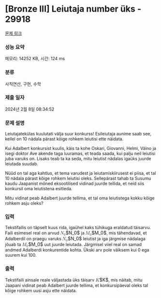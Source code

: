 # [Bronze III] Leiutaja number üks - 29918 

[문제 링크](https://www.acmicpc.net/problem/29918) 

### 성능 요약

메모리: 14252 KB, 시간: 124 ms

### 분류

사칙연산, 구현, 수학

### 제출 일자

2024년 2월 8일 08:34:52

### 문제 설명

<p>Leiutajatekülas kuulutati välja suur konkurss! Esileiutaja aunime saab see, kellel on 10 nädala pärast kõige rohkem leiutisi ette näidata.</p>

<p>Kui Adalbert konkursist kuulis, käis ta kohe Oskari, Giovanni, Helmi, Väino ja isegi doktor Ave akende taga luuramas, et teada saada, kui palju neil leiutisi juba varuks on. Lisaks teab ta ka seda, mitu leiutist nädalas igaüks juurde leiutada suudab.</p>

<p>Nüüd on tal aga kahtlus, et tema varudest ja leiutamiskiirusest ei piisa, et tal 10 nädala pärast kõige rohkem leiutisi oleks. Sellepärast tahab ta Susumu kaudu Jaapanist mõned eksootilised vidinad juurde tellida, et neid siis konkursil oma leiutistena esitleda.</p>

<p>Mitu vidinat peab Adalbert juurde tellima, et tal oma leiutistega kokku kõige rohkem asju oleks?</p>

### 입력 

 <p>Tekstifailis on täpselt kuus rida, igaühel kaks tühikuga eraldatud täisarvu. Faili esimesel real on arvud <mjx-container class="MathJax" jax="CHTML" style="font-size: 109%; position: relative;"><mjx-math class="MJX-TEX" aria-hidden="true"><mjx-msub><mjx-mi class="mjx-i"><mjx-c class="mjx-c1D441 TEX-I"></mjx-c></mjx-mi><mjx-script style="vertical-align: -0.15em; margin-left: -0.085em;"><mjx-mn class="mjx-n" size="s"><mjx-c class="mjx-c30"></mjx-c></mjx-mn></mjx-script></mjx-msub></mjx-math><mjx-assistive-mml unselectable="on" display="inline"><math xmlns="http://www.w3.org/1998/Math/MathML"><msub><mi>N</mi><mn>0</mn></msub></math></mjx-assistive-mml><span aria-hidden="true" class="no-mathjax mjx-copytext">$N_0$</span></mjx-container> ja <mjx-container class="MathJax" jax="CHTML" style="font-size: 109%; position: relative;"><mjx-math class="MJX-TEX" aria-hidden="true"><mjx-msub><mjx-mi class="mjx-i"><mjx-c class="mjx-c1D440 TEX-I"></mjx-c></mjx-mi><mjx-script style="vertical-align: -0.15em; margin-left: -0.081em;"><mjx-mn class="mjx-n" size="s"><mjx-c class="mjx-c30"></mjx-c></mjx-mn></mjx-script></mjx-msub></mjx-math><mjx-assistive-mml unselectable="on" display="inline"><math xmlns="http://www.w3.org/1998/Math/MathML"><msub><mi>M</mi><mn>0</mn></msub></math></mjx-assistive-mml><span aria-hidden="true" class="no-mathjax mjx-copytext">$M_0$</span></mjx-container>, mis tähendavad, et Adalberdil on praegu varuks <mjx-container class="MathJax" jax="CHTML" style="font-size: 109%; position: relative;"><mjx-math class="MJX-TEX" aria-hidden="true"><mjx-msub><mjx-mi class="mjx-i"><mjx-c class="mjx-c1D441 TEX-I"></mjx-c></mjx-mi><mjx-script style="vertical-align: -0.15em; margin-left: -0.085em;"><mjx-mn class="mjx-n" size="s"><mjx-c class="mjx-c30"></mjx-c></mjx-mn></mjx-script></mjx-msub></mjx-math><mjx-assistive-mml unselectable="on" display="inline"><math xmlns="http://www.w3.org/1998/Math/MathML"><msub><mi>N</mi><mn>0</mn></msub></math></mjx-assistive-mml><span aria-hidden="true" class="no-mathjax mjx-copytext">$N_0$</span></mjx-container> leiutist ja iga järgmise nädalaga jõuab ta <mjx-container class="MathJax" jax="CHTML" style="font-size: 109%; position: relative;"><mjx-math class="MJX-TEX" aria-hidden="true"><mjx-msub><mjx-mi class="mjx-i"><mjx-c class="mjx-c1D440 TEX-I"></mjx-c></mjx-mi><mjx-script style="vertical-align: -0.15em; margin-left: -0.081em;"><mjx-mn class="mjx-n" size="s"><mjx-c class="mjx-c30"></mjx-c></mjx-mn></mjx-script></mjx-msub></mjx-math><mjx-assistive-mml unselectable="on" display="inline"><math xmlns="http://www.w3.org/1998/Math/MathML"><msub><mi>M</mi><mn>0</mn></msub></math></mjx-assistive-mml><span aria-hidden="true" class="no-mathjax mjx-copytext">$M_0$</span></mjx-container> uut juurde leiutada. Järgmisel viiel real on samad andmed Adalberdi konkurentide kohta. Ükski arv pole väiksem kui 0 ega suurem kui 100.</p>

### 출력 

 <p>Tekstifaili ainsale reale väljastada üks täisarv <mjx-container class="MathJax" jax="CHTML" style="font-size: 109%; position: relative;"><mjx-math class="MJX-TEX" aria-hidden="true"><mjx-mi class="mjx-i"><mjx-c class="mjx-c1D43E TEX-I"></mjx-c></mjx-mi></mjx-math><mjx-assistive-mml unselectable="on" display="inline"><math xmlns="http://www.w3.org/1998/Math/MathML"><mi>K</mi></math></mjx-assistive-mml><span aria-hidden="true" class="no-mathjax mjx-copytext">$K$</span></mjx-container>, mis näitab, mitu Jaapani vidinat peab Adalbert juurde tellima, et konkursipäeval oleks tal kõige rohkem uusi asju ette näidata.</p>

